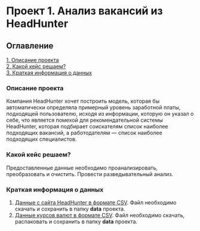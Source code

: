 # Проект 1. Анализ вакансий из HeadHunter


## Оглавление  
[1. Описание проекта](#Описание-проекта)  
[2. Какой кейс решаем?](#Какой-кейс-решаем)  
[3. Краткая информация о данных](#Краткая-информация-о-данных) 


### Описание проекта    
Компания HeadHunter хочет построить модель, которая бы автоматически определяла примерный уровень заработной платы, подходящей пользователю, исходя из информации, которую он указал о себе, что является помехой для рекомендательной системы HeadHunter, которая подбирает соискателям список наиболее подходящих вакансий, а работодателям — список наиболее подходящих специалистов.


### Какой кейс решаем?    
Предоставленные данные необходимо проанализировать, преобразовать и очистить. Провести разведывательный анализ.


### Краткая информация о данных

 1. [Данные с сайта HeadHunter в формате CSV](https://drive.google.com/file/d/1Kb78mAWYKcYlellTGhIjPI-bCcKbGuTn/view?usp=sharing).
    Файл необходимо скачать и сохранить в папку **data** проекта.
 2. [Данные курсов валют в формате CSV](https://lms.skillfactory.ru/assets/courseware/v1/15abf80f45a2f3e93c3274101b451c67/asset-v1:SkillFactory+DSPR-2.0+14JULY2021+type@asset+block/ExchangeRates.zip).
    Файл необходимо скачать, распаковать и сохранить в папку **data** проекта.



